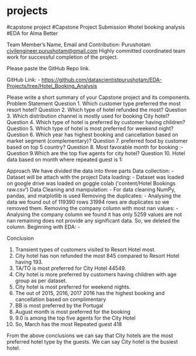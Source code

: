 # projects
#capstone project
#Capstone Project Submission
#hotel booking analysis
#EDA for Alma Better


Team Member’s Name, Email and Contribution:
Purushotam     civilengineer.purushotam@gmail.com
Highly committed coordinated team work for successful completion of the project.



Please paste the GitHub Repo link.

GitHub Link: - https://github.com/datascientistpurushotam/EDA-Projects/tree/Hotel_Booking_Analysis

Please write a short summary of your Capstone project and its components.
Problem Statement
Question 1. Which customer type preferred the most resort hotel?
Question 2. Which type of hotel refunded the most?
Question 3. Which distribution channel is mostly used for booking City hotel?
Question 4. Which type of hotel is preferred by customer having children?
Question 5. Which type of hotel is most preferred for weekend night?
Question 6. Which year has highest booking and cancellation based on market segment (complementary)?
Question 7. preferred food by customer based on top 5 country?
Question 8. Most favorable month for booking :-
Question 9.Which are the top five agents for city hotel?
Question 10. Hotel data based on month where repeated guest is 1:

Approach
We have divided the data into three parts 
Data collection: -  
Dataset will be attach with the project
Data loading: -
Dataset was loaded on google drive was loaded on goggle colab ('content/Hotel Bookings raw.csv’)
Data Cleaning and manipulation: - For data cleaning NumPy, pandas, and matplotlib is used
Removing the duplicates: - Analysing the data we found out of 119390 rows 31994 rows are duplicates so we removed them.
Removing the company column with most nan values: - Analysing the company column we found it has only 5259 values are not nan remaining does not provide any significant data. So, we deleted the column.
Beginning with EDA: - 

Conclusion
1.	Transient types of customers visited to Resort Hotel most.
2.	City hotel has non refunded the most 845 compared to Resort Hotel having 193.
3.	TA/TO is most preferred for City Hotel 44549.
4.	City hotel is more preferred by customers having children with age group as per dataset.
5.	City hotel is most preferred for weekend nights.
6.	The out of 2015, 2016, 2017 2016 has the highest booking and cancellation based on complimentary
7.	BB is most preferred by the Portugal
8.	August month is most preferred for the booking
9.	9.0 is among the top five agents for the City Hotel
10.	So, March has the most Repeated guest 418

From the above conclusions we can say that City hotels are the most preferred hotel type by the guests. We can say City hotel is the busiest hotel.
